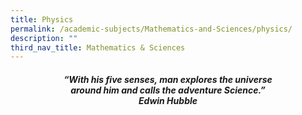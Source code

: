 ```yaml
---
title: Physics
permalink: /academic-subjects/Mathematics-and-Sciences/physics/
description: ""
third_nav_title: Mathematics & Sciences
---
```

<center><h5><em>“With his five senses, man explores the universe<br>around him and calls the adventure Science.”<br><b>Edwin Hubble</b></em></h5></center>